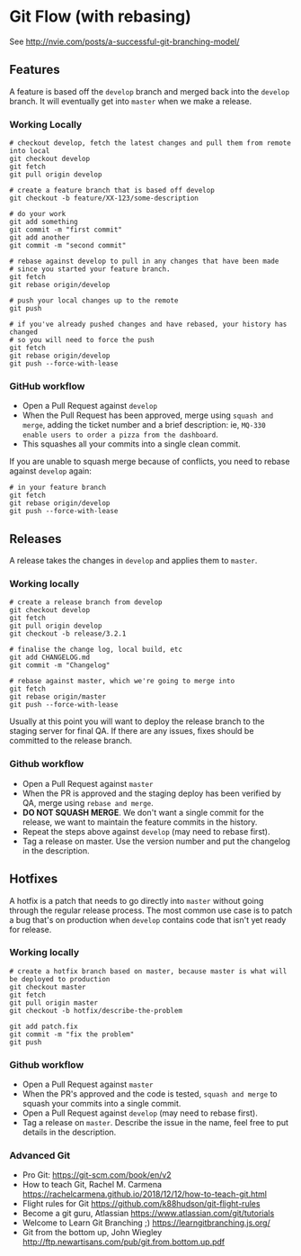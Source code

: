 # Git Flow (with rebasing)


See http://nvie.com/posts/a-successful-git-branching-model/




## Features

A feature is based off the `develop` branch and merged back into the `develop` branch.
It will eventually get into `master` when we make a release.


### Working Locally

```
# checkout develop, fetch the latest changes and pull them from remote into local
git checkout develop
git fetch
git pull origin develop

# create a feature branch that is based off develop
git checkout -b feature/XX-123/some-description

# do your work
git add something
git commit -m "first commit"
git add another
git commit -m "second commit"

# rebase against develop to pull in any changes that have been made
# since you started your feature branch.
git fetch
git rebase origin/develop

# push your local changes up to the remote
git push

# if you've already pushed changes and have rebased, your history has changed
# so you will need to force the push
git fetch
git rebase origin/develop
git push --force-with-lease
````


### GitHub workflow

- Open a Pull Request against `develop`
- When the Pull Request has been approved, merge using `squash and merge`, adding the ticket number and a brief description:
ie, `MQ-330 enable users to order a pizza from the dashboard`.
- This squashes all your commits into a single clean commit.

If you are unable to squash merge because of conflicts, you need to rebase against `develop` again:

```
# in your feature branch
git fetch
git rebase origin/develop
git push --force-with-lease
```



## Releases

A release takes the changes in `develop` and applies them to `master`.


### Working locally


```
# create a release branch from develop
git checkout develop
git fetch
git pull origin develop
git checkout -b release/3.2.1

# finalise the change log, local build, etc
git add CHANGELOG.md
git commit -m "Changelog"

# rebase against master, which we're going to merge into
git fetch
git rebase origin/master
git push --force-with-lease
```


Usually at this point you will want to deploy the release branch to the staging server for final QA.
If there are any issues, fixes should be committed to the release branch.

### Github workflow

- Open a Pull Request against `master`
- When the PR is approved and the staging deploy has been verified by QA, merge using `rebase and merge`.
- **DO NOT SQUASH MERGE**. We don't want a single commit for the release, we want to maintain the feature commits in the history.
- Repeat the steps above against `develop` (may need to rebase first).
- Tag a release on master. Use the version number and put the changelog in the description.




## Hotfixes

A hotfix is a patch that needs to go directly into `master` without going through the regular release process.
The most common use case is to patch a bug that's on production when `develop` contains code that isn't yet ready for release.


### Working locally

```
# create a hotfix branch based on master, because master is what will be deployed to production
git checkout master
git fetch
git pull origin master
git checkout -b hotfix/describe-the-problem

git add patch.fix
git commit -m "fix the problem"
git push
```


### Github workflow

- Open a Pull Request against `master`
- When the PR's approved and the code is tested, `squash and merge` to squash your commits into a single commit.
- Open a Pull Request against `develop` (may need to rebase first).
- Tag a release on `master`. Describe the issue in the name, feel free to put details in the description.

### Advanced Git
- Pro Git: https://git-scm.com/book/en/v2
- How to teach Git, Rachel M. Carmena https://rachelcarmena.github.io/2018/12/12/how-to-teach-git.html
- Flight rules for Git https://github.com/k88hudson/git-flight-rules
- Become a git guru, Atlassian https://www.atlassian.com/git/tutorials
- Welcome to Learn Git Branching ;) https://learngitbranching.js.org/
- Git from the bottom up, John Wiegley http://ftp.newartisans.com/pub/git.from.bottom.up.pdf
